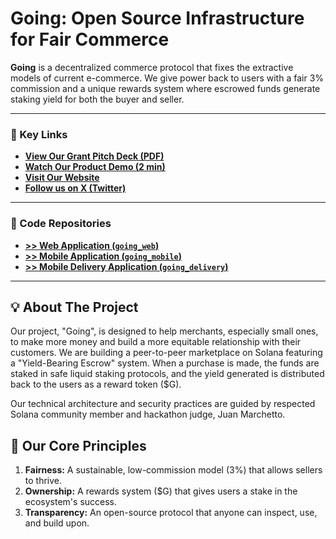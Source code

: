 # Going: Open Source Infrastructure for Fair Commerce

**Going** is a decentralized commerce protocol that fixes the extractive models of current e-commerce. We give power back to users with a fair 3% commission and a unique rewards system where escrowed funds generate staking yield for both the buyer and seller.

---

### 🔗 Key Links

*   **[View Our Grant Pitch Deck (PDF)](./GOING.pdf)**
*   **[Watch Our Product Demo (2 min)](https://youtu.be/KCRissdo1IA?si=JSJTwileMcCEJupP)**
*   **[Visit Our Website](https://going-taupe.vercel.app)**
*   **[Follow us on X (Twitter)](https://x.com/going_market)**

---

### 📂 Code Repositories

*   **[>> Web Application (`going_web`)](https://github.com/SergioAriel/going_web)**
*   **[>> Mobile Application (`going_mobile`)](https://github.com/SergioAriel/going_mobile)**
*   **[>> Mobile Delivery Application (`going_delivery`)](https://github.com/SergioAriel/going_delivery)**
---

## 💡 About The Project

Our project, "Going", is designed to help merchants, especially small ones, to make more money and build a more equitable relationship with their customers. We are building a peer-to-peer marketplace on Solana featuring a "Yield-Bearing Escrow" system. When a purchase is made, the funds are staked in safe liquid staking protocols, and the yield generated is distributed back to the users as a reward token ($G).

Our technical architecture and security practices are guided by respected Solana community member and hackathon judge, Juan Marchetto.

## 🔑 Our Core Principles

1.  **Fairness:** A sustainable, low-commission model (3%) that allows sellers to thrive.
2.  **Ownership:** A rewards system ($G) that gives users a stake in the ecosystem's success.
3.  **Transparency:** An open-source protocol that anyone can inspect, use, and build upon.
